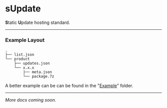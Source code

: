 # sUpdate
**S**tatic **U**pdate hosting standard.

---

### Example Layout
```none
.
├── list.json
└── product
    ├── updates.json
    └── x.x.x
        ├── meta.json
        └── package.7z
```
A better example can be can be found in the "[Example](Example)" folder.

---

*More docs coming soon.*